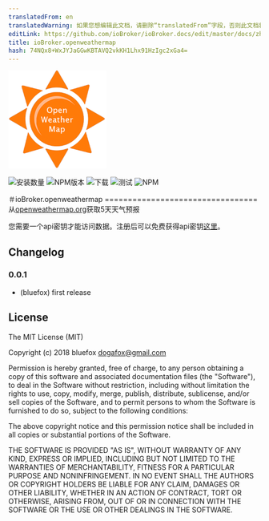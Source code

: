 ```yaml
---
translatedFrom: en
translatedWarning: 如果您想编辑此文档，请删除“translatedFrom”字段，否则此文档将再次自动翻译
editLink: https://github.com/ioBroker/ioBroker.docs/edit/master/docs/zh-cn/adapterref/iobroker.openweathermap/README.md
title: ioBroker.openweathermap
hash: 74NQx8+WxJYJaGGwKBTAVQ2vkKH1Lhx91HzIgc2xGa4=
---
```

![商标](../../../en/adapterref/iobroker.openweathermap/admin/openweathermap.png)

![安装数量](http://iobroker.live/badges/openweathermap-stable.svg)
![NPM版本](http://img.shields.io/npm/v/iobroker.openweathermap.svg)
![下载](https://img.shields.io/npm/dm/iobroker.openweathermap.svg)
![测试](https://travis-ci.org/ioBroker/ioBroker.openweathermap.svg?branch=master)
![NPM](https://nodei.co/npm/iobroker.openweathermap.png?downloads=true)

＃ioBroker.openweathermap =================================
从[openweathermap.org](openweathermap.org)获取5天天气预报

您需要一个api密钥才能访问数据。注册后可以免费获得api密钥[这里](https://home.openweathermap.org/api_keys)。

## Changelog
### 0.0.1
* (bluefox) first release

## License
The MIT License (MIT)

Copyright (c) 2018 bluefox <dogafox@gmail.com>

Permission is hereby granted, free of charge, to any person obtaining a copy
of this software and associated documentation files (the "Software"), to deal
in the Software without restriction, including without limitation the rights
to use, copy, modify, merge, publish, distribute, sublicense, and/or sell
copies of the Software, and to permit persons to whom the Software is
furnished to do so, subject to the following conditions:

The above copyright notice and this permission notice shall be included in all
copies or substantial portions of the Software.

THE SOFTWARE IS PROVIDED "AS IS", WITHOUT WARRANTY OF ANY KIND, EXPRESS OR
IMPLIED, INCLUDING BUT NOT LIMITED TO THE WARRANTIES OF MERCHANTABILITY,
FITNESS FOR A PARTICULAR PURPOSE AND NONINFRINGEMENT. IN NO EVENT SHALL THE
AUTHORS OR COPYRIGHT HOLDERS BE LIABLE FOR ANY CLAIM, DAMAGES OR OTHER
LIABILITY, WHETHER IN AN ACTION OF CONTRACT, TORT OR OTHERWISE, ARISING FROM,
OUT OF OR IN CONNECTION WITH THE SOFTWARE OR THE USE OR OTHER DEALINGS IN THE
SOFTWARE.